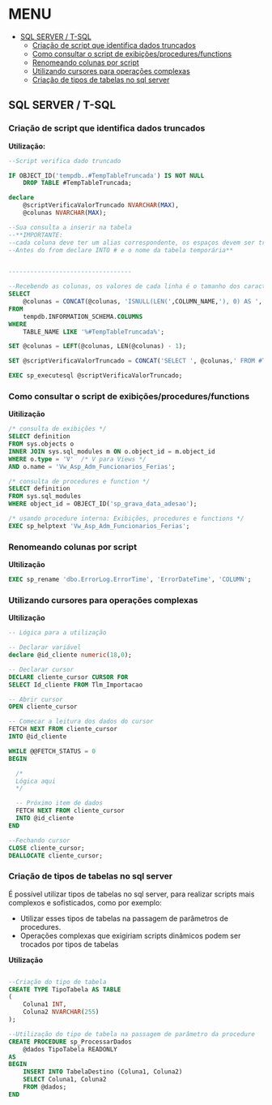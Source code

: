 # MENU

- [SQL SERVER / T-SQL](#sql-server--t-sql)
    - [Criação de script que identifica dados truncados](#criação-de-script-que-identifica-dados-truncados)
    - [Como consultar o script de exibições/procedures/functions](#como-consultar-o-script-de-exibiçõesproceduresfunctions)
    - [Renomeando colunas por script](#renomeando-colunas-por-script)
    - [Utilizando cursores para operações complexas](#utilizando-cursores-para-operações-complexas)
    - [Criação de tipos de tabelas no sql server](#criação-de-tipos-de-tabelas-no-sql-server)

## SQL SERVER / T-SQL

### Criação de script que identifica dados truncados

**Utilização:**

```sql
--Script verifica dado truncado

IF OBJECT_ID('tempdb..#TempTableTruncada') IS NOT NULL
    DROP TABLE #TempTableTruncada;

declare 
	@scriptVerificaValorTruncado NVARCHAR(MAX), 
	@colunas NVARCHAR(MAX);

--Sua consulta a inserir na tabela
--**IMPORTANTE: 
--cada coluna deve ter um alias correspondente, os espaços devem ser trocados por underline (_).
--Antes do from declare INTO # e o nome da tabela temporária**


----------------------------------

--Recebendo as colunas, os valores de cada linha é o tamanho dos caracteres
SELECT 
	@colunas = CONCAT(@colunas, 'ISNULL(LEN(',COLUMN_NAME,'), 0) AS ', COLUMN_NAME,', ')
FROM 
	tempdb.INFORMATION_SCHEMA.COLUMNS
WHERE 
	TABLE_NAME LIKE '%#TempTableTruncada%';

SET @colunas = LEFT(@colunas, LEN(@colunas) - 1);

SET @scriptVerificaValorTruncado = CONCAT('SELECT ', @colunas,' FROM #TempTableTruncada');

EXEC sp_executesql @scriptVerificaValorTruncado;
```

### Como consultar o script de exibições/procedures/functions

**Uitilização**

```sql
/* consulta de exibições */
SELECT definition
FROM sys.objects o
INNER JOIN sys.sql_modules m ON o.object_id = m.object_id
WHERE o.type = 'V'  /* V para Views */
AND o.name = 'Vw_Asp_Adm_Funcionarios_Ferias';

/* consulta de procedures e function */
SELECT definition
FROM sys.sql_modules
WHERE object_id = OBJECT_ID('sp_grava_data_adesao');

/* usando procedure interna: Exibições, procedures e functions */
EXEC sp_helptext 'Vw_Asp_Adm_Funcionarios_Ferias';
```

### Renomeando colunas por script

**Ultilização**

```sql
EXEC sp_rename 'dbo.ErrorLog.ErrorTime', 'ErrorDateTime', 'COLUMN';
```

### Utilizando cursores para operações complexas

**Ultilização**

``` sql
-- Lógica para a utilização

-- Declarar variável
declare @id_cliente numeric(18,0);

-- Declarar cursor
DECLARE cliente_cursor CURSOR FOR           
SELECT Id_cliente FROM Tlm_Importacao

-- Abrir cursor
OPEN cliente_cursor

-- Comecar a leitura dos dados do cursor
FETCH NEXT FROM cliente_cursor  
INTO @id_cliente

WHILE @@FETCH_STATUS = 0   
BEGIN

  /*
  Lógica aqui
  */

  -- Próximo item de dados
  FETCH NEXT FROM cliente_cursor  
  INTO @id_cliente
END

--Fechando cursor
CLOSE cliente_cursor;          
DEALLOCATE cliente_cursor;
```

### Criação de tipos de tabelas no sql server

É possível utilizar tipos de tabelas no sql server, para realizar scripts mais complexos e sofisticados, como por exemplo:

- Utilizar esses tipos de tabelas na passagem de parâmetros de procedures.
- Operações complexas que exigiriam scripts dinâmicos podem ser trocados por tipos de tabelas

**Utilização**

```sql

--Criação do tipo de tabela
CREATE TYPE TipoTabela AS TABLE
(
    Coluna1 INT,
    Coluna2 NVARCHAR(255)
);

--Utilização do tipo de tabela na passagem de parâmetro da procedure
CREATE PROCEDURE sp_ProcessarDados
    @dados TipoTabela READONLY
AS
BEGIN
    INSERT INTO TabelaDestino (Coluna1, Coluna2)
    SELECT Coluna1, Coluna2
    FROM @dados;
END
```